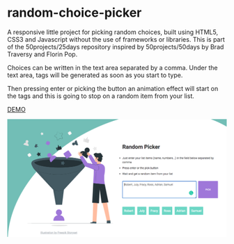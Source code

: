 # random-choice-picker
A responsive little project for picking random choices, built using HTML5, CSS3 and Javascript without the use of frameworks or libraries.  This is part of the 50projects/25days repository inspired by 50projects/50days by Brad Traversy and Florin Pop.

Choices can be written in the text area separated by a comma. Under the text area, tags will be generated as soon as you start to type. 

Then pressing enter or picking the button an animation effect will start on the tags and this is going to stop on a random item from your list. 

<a href="https://rosgas.github.io/50components-25days/Random%20choice%20piker/pj-13.html">DEMO</a>

<img src= "random-picker-preview.png" alt="Random picker preview" />
